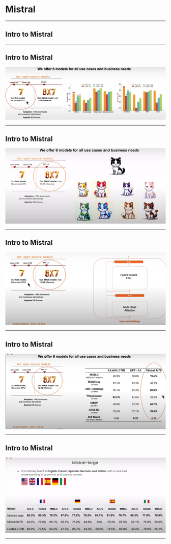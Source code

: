 # Mistral

---

## Intro to Mistral

---

## Intro to Mistral

![](../images/mistral01.png)


---

## Intro to Mistral

![](../images/mistral02.png)


---

## Intro to Mistral

![](../images/mistral03.png)


---

## Intro to Mistral

![](../images/mistral04.png)




---

## Intro to Mistral

![](../images/mistral05.png)




---
